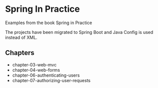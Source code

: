 # Spring In Practice

Examples from the book Spring in Practice

The projects have been migrated to Spring Boot and Java Config is used instead of XML.

## Chapters
* chapter-03-web-mvc
* chapter-04-web-forms
* chapter-06-authenticating-users
* chapter-07-authorizing-user-requests
